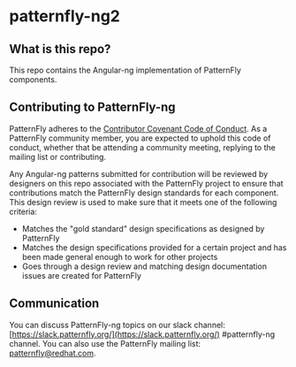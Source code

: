 # patternfly-ng2
## What is this repo?
This repo contains the Angular-ng implementation of PatternFly components.

## Contributing to PatternFly-ng
PatternFly adheres to the [Contributor Covenant Code of Conduct](http://contributor-covenant.org/). As a PatternFly community member, you are expected to uphold this code of conduct, whether that be attending a community meeting, replying to the mailing list or contributing.

Any Angular-ng patterns submitted for contribution will be reviewed by designers on this repo associated with the PatternFly project to ensure that contributions match the PatternFly design standards for each component.  This design review is used to make sure that it meets one of the following criteria:

* Matches the "gold standard" design specifications as designed by PatternFly
* Matches the design specifications provided for a certain project and has been made general enough to work for other projects
* Goes through a design review and matching design documentation issues are created for PatternFly

## Communication
You can discuss PatternFly-ng topics on our slack channel: [https://slack.patternfly.org/](https://slack.patternfly.org/) #patternfly-ng channel.  You can also use the PatternFly mailing list:  [patternfly@redhat.com](patternfly@redhat.com).
